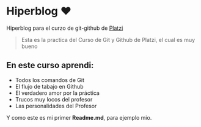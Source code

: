 # Hiperblog ❤
Hiperblog para el curzo de git-github de [Platzi](http://platzi.com "Platzi")
>Esta es la practica del Curso de Git y Github de Platzi, el cual es muy bueno

## En este curso aprendi:
- Todos los comandos de Git
- El flujo de tabajo en Github
- El verdadero amor por la práctica
- Trucos muy locos del profesor
- Las personalidades del Profesor

Y como este es mi primer **Readme.md**, para ejemplo mio.
